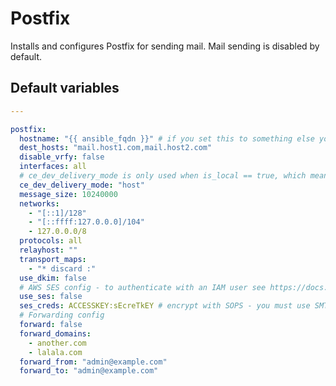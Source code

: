 # Postfix
Installs and configures Postfix for sending mail. Mail sending is disabled by default.

<!--TOC-->
<!--ENDTOC-->

<!--ROLEVARS-->
## Default variables
```yaml
---

postfix:
  hostname: "{{ ansible_fqdn }}" # if you set this to something else you may have to create PTR records to avoid bouncing
  dest_hosts: "mail.host1.com,mail.host2.com"
  disable_vrfy: false
  interfaces: all
  # ce_dev_delivery_mode is only used when is_local == true, which means you're probably using ce-dev locally. Valid modes are host, local and discard.
  ce_dev_delivery_mode: "host"
  message_size: 10240000
  networks:
    - "[::1]/128"
    - "[::ffff:127.0.0.0]/104"
    - 127.0.0.0/8
  protocols: all
  relayhost: ""
  transport_maps:
    - "* discard :"
  use_dkim: false
  # AWS SES config - to authenticate with an IAM user see https://docs.aws.amazon.com/ses/latest/dg/smtp-credentials.html
  use_ses: false
  ses_creds: ACCESSKEY:sEcreTkEY # encrypt with SOPS - you must use SMTP credentials, *not* IAM credentials
  # Forwarding config
  forward: false
  forward_domains:
    - another.com
    - lalala.com
  forward_from: "admin@example.com"
  forward_to: "admin@example.com"

```

<!--ENDROLEVARS-->
